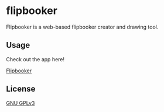 # flipbooker

Flipbooker is a web-based flipbooker creator and drawing tool.

## Usage

Check out the app here!

[Flipbooker](https://zou50.github.io/flipbooker/)

## License
[GNU GPLv3](https://choosealicense.com/licenses/gpl-3.0/)
